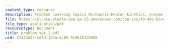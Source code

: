 ```yaml
---
content_type: resource
description: Problem covering topics Michaelis-Menten kinetics, enzyme, rate expression.
file: https://ol-ocw-studio-app-qa.s3.amazonaws.com/courses/10-442-biochemical-engineering-spring-2005/22123a23cdfd15da6c059c851b7d3468_problem_set_1.pdf
file_type: application/pdf
resourcetype: Document
title: problem_set_1.pdf
uid: 22123a23-cdfd-15da-6c05-9c851b7d3468
---
```

